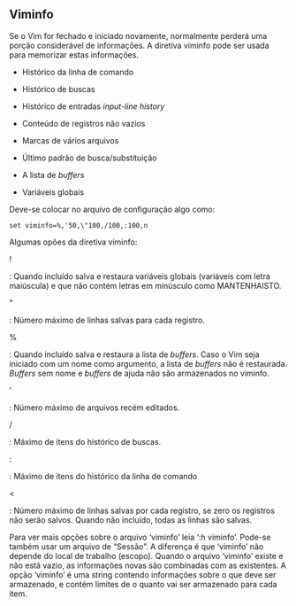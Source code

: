 Viminfo
---------

Se o Vim for fechado e iniciado novamente, normalmente perderá uma
porção considerável de informações. A diretiva viminfo pode
ser usada para memorizar estas informações.

-   Histórico da linha de comando

-   Histórico de buscas

-   Histórico de entradas *input-line history*

-   Conteúdo de registros não vazios

-   Marcas de vários arquivos

-   Último padrão de busca/substituição

-   A lista de *buffers*

-   Variáveis globais

Deve-se colocar no arquivo de configuração algo como:

    set viminfo=%,'50,\"100,/100,:100,n

Algumas opões da diretiva viminfo:

!

:   Quando incluído salva e restaura variáveis globais (variáveis com
    letra maiúscula) e que não contém letras em minúsculo como
    MANTENHAISTO.

"

:   Número máximo de linhas salvas para cada registro.

%

:   Quando incluído salva e restaura a lista de *buffers*.
    Caso o Vim seja iniciado com um nome como argumento, a lista de
    *buffers* não é restaurada. *Buffers* sem
    nome e *buffers* de ajuda não são armazenados no
    viminfo.

’

:   Número máximo de arquivos recém editados.

/

:   Máximo de itens do histórico de buscas.

:

:   Máximo de itens do histórico da linha de comando

\<

:   Número máximo de linhas salvas por cada registro, se zero os
    registros não serão salvos. Quando não incluído, todas as linhas são
    salvas.

Para ver mais opções sobre o arquivo ‘viminfo’ leia
‘:h viminfo’. Pode-se também usar um arquivo de “Sessão”. A
diferença é que ‘viminfo’ não depende do local de trabalho
(escopo). Quando o arquivo ‘viminfo’ existe e não está
vazio, as informações novas são combinadas com as existentes. A opção
‘viminfo’ é uma string contendo informações sobre o que
deve ser armazenado, e contém limites de o quanto vai ser armazenado
para cada item.
